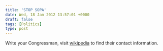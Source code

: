 ```yaml
---
title: 'STOP SOPA'
date: Wed, 18 Jan 2012 13:57:01 +0000
draft: false
tags: [Politics]
type: post
---
```


Write your Congressman, visit [wikipedia](http://en.wikipedia.org) to find their contact information.